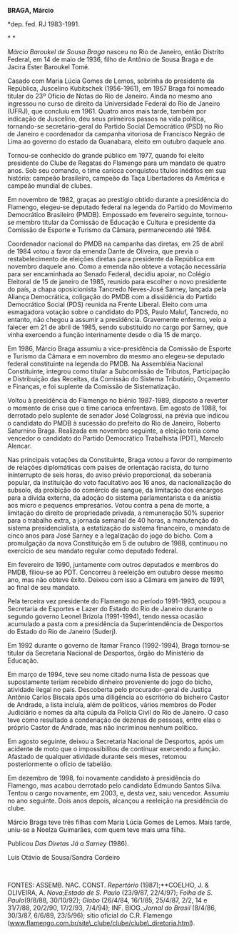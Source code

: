 **BRAGA, Márcio**

\*dep. fed. RJ 1983-1991.

* *

*Márcio Baroukel de Sousa Braga* nasceu no Rio de Janeiro, então
Distrito Federal, em 14 de maio de 1936, filho de Antônio de Sousa Braga
e de Jacira Ester Baroukel Tomé.

Casado com Maria Lúcia Gomes de Lemos, sobrinha do presidente da
República, Juscelino Kubitschek (1956-1961), em 1957 Braga foi nomeado
titular do 23º Ofício de Notas do Rio de Janeiro. Ainda no mesmo ano
ingressou no curso de direito da Universidade Federal do Rio de Janeiro
(UFRJ), que concluiu em 1961. Quatro anos mais tarde, também por
indicação de Juscelino, deu seus primeiros passos na vida política,
tornando-se secretário-geral do Partido Social Democrático (PSD) no Rio
de Janeiro e coordenador da campanha vitoriosa de Francisco Negrão de
Lima ao governo do estado da Guanabara, eleito em outubro daquele ano.

Tornou-se conhecido do grande público em 1977, quando foi eleito
presidente do Clube de Regatas do Flamengo para um mandato de quatro
anos. Sob seu comando, o time carioca conquistou títulos inéditos em sua
história: campeão brasileiro, campeão da Taça Libertadores da América e
campeão mundial de clubes.

Em novembro de 1982, graças ao prestígio obtido durante a presidência do
Flamengo, elegeu-se deputado federal na legenda do Partido do Movimento
Democrático Brasileiro (PMDB). Empossado em fevereiro seguinte,
tornou-se membro titular da Comissão de Educação e Cultura e presidente
da Comissão de Esporte e Turismo da Câmara, permanecendo até 1984.

Coordenador nacional do PMDB na campanha das diretas, em 25 de abril de
1984 votou a favor da emenda Dante de Oliveira, que previa o
restabelecimento de eleições diretas para presidente da República em
novembro daquele ano. Como a emenda não obteve a votação necessária para
ser encaminhada ao Senado Federal, decidiu apoiar, no Colégio Eleitoral
de 15 de janeiro de 1985, reunido para escolher o novo presidente do
país, a chapa oposicionista Tancredo Neves-José Sarney, lançada pela
Aliança Democrática, coligação do PMDB com a dissidência do Partido
Democrático Social (PDS) reunida na Frente Liberal. Eleito com uma
esmagadora votação sobre o candidato do PDS, Paulo Maluf, Tancredo, no
entanto, não chegou a assumir a presidência. Gravemente enfermo, veio a
falecer em 21 de abril de 1985, sendo substituído no cargo por Sarney,
que vinha exercendo a função interinamente desde o dia 15 de março.

Em 1986, Márcio Braga assumiu a vice-presidência da Comissão de Esporte
e Turismo da Câmara e em novembro do mesmo ano elegeu-se deputado
federal constituinte na legenda do PMDB. Na Assembléia Nacional
Constituinte, integrou como titular a Subcomissão de Tributos,
Participação e Distribuição das Receitas, da Comissão do Sistema
Tributário, Orçamento e Finanças, e foi suplente da Comissão de
Sistematização.

Voltou à presidência do Flamengo no biênio 1987-1989, disposto a
reverter o momento de crise que o time carioca enfrentava. Em agosto de
1988, foi derrotado pelo suplente de senador José Colagrossi, na prévia
que indicou o candidato do PMDB à sucessão do prefeito do Rio de
Janeiro, Roberto Saturnino Braga. Realizada em novembro seguinte, a
eleição teria como vencedor o candidato do Partido Democrático
Trabalhista (PDT), Marcelo Alencar.

Nas principais votações da Constituinte, Braga votou a favor do
rompimento de relações diplomáticas com países de orientação racista, do
turno ininterrupto de seis horas, do aviso prévio proporcional, da
soberania popular, da instituição do voto facultativo aos 16 anos, da
nacionalização do subsolo, da proibição do comércio de sangue, da
limitação dos encargos para a dívida externa, da adoção do sistema
parlamentarista e da anistia aos micro e pequenos empresários. Votou
contra a pena de morte, a limitação do direito de propriedade privada, a
remuneração 50% superior para o trabalho extra, a jornada semanal de 40
horas, a manutenção do sistema presidencialista, a estatização do
sistema financeiro, o mandato de cinco anos para José Sarney e a
legalização do jogo do bicho. Com a promulgação da nova Constituição em
5 de outubro de 1988, continuou no exercício de seu mandato regular como
deputado federal.

Em fevereiro de 1990, juntamente com outros deputados e membros do PMDB,
filiou-se ao PDT. Concorreu à reeleição em outubro desse mesmo ano, mas
não obteve êxito. Deixou com isso a Câmara em janeiro de 1991, ao final
de seu mandato.

Pela terceira vez presidente do Flamengo no período 1991-1993, ocupou a
Secretaria de Esportes e Lazer do Estado do Rio de Janeiro durante o
segundo governo Leonel Brizola (1991-1994), tendo nessa ocasião
acumulado a pasta com a presidência da Superintendência de Desportos do
Estado do Rio de Janeiro (Suderj).

Em 1992 durante o governo de Itamar Franco (1992-1994), Braga tornou-se
titular da Secretaria Nacional de Desportos, órgão do Ministério da
Educação.

Em março de 1994, teve seu nome citado numa lista de pessoas que
supostamente teriam recebido dinheiro proveniente do jogo do bicho,
atividade ilegal no país. Descoberta pelo procurador-geral de Justiça
Antônio Carlos Biscaia após uma diligência ao escritório do bicheiro
Castor de Andrade, a lista incluía, além de políticos, vários membros do
Poder Judiciário e nomes da alta cúpula da Polícia Civil do Rio de
Janeiro. O caso teve como resultado a condenação de dezenas de pessoas,
entre elas o próprio Castor de Andrade, mas não incriminou nenhum
político.

Em agosto seguinte, deixou a Secretaria Nacional de Desportos, após um
acidente de moto que o impossibilitou de continuar exercendo a função.
Afastado de qualquer atividade durante seis meses, retomou
posteriormente o ofício de tabelião.

Em dezembro de 1998, foi novamente candidato à presidência do Flamengo,
mas acabou derrotado pelo candidato Edmundo Santos Silva. Tentou o cargo
novamente, em 2003, e, desta vez, saiu vencedor. Assumiu no ano
seguinte. Dois anos depois, alcançou a reeleição na presidência do
clube.

Márcio Braga teve três filhas com Maria Lúcia Gomes de Lemos. Mais
tarde, uniu-se a Noelza Guimarães, com quem teve mais uma filha.

Publicou *Das Diretas Já a Sarney* (1986).

Luís Otávio de Sousa/Sandra Cordeiro

 

FONTES: ASSEMB. NAC. CONST. *Repertório* (1987);**COELHO, J. & OLIVEIRA,
A. *Nova*;*Estado de S. Paulo* (23/9/87, 22/4/97); *Folha de S.
Paulo*(9/8/88, 30/10/92); *Globo* (26/4/84, 16/1/85, 25/4/87, 2/2, 14 e
31/7/88, 20/2/90, 17/2/93, 7/4/94); INF. BIOG.;*Jornal do Brasil*
(8/4/86, 30/3/87, 6/6/89, 23/5/96); sítio oficial do C.R. Flamengo
(www.flamengo.com.br/site\_clube/clube/clube\_diretoria.html).

 
